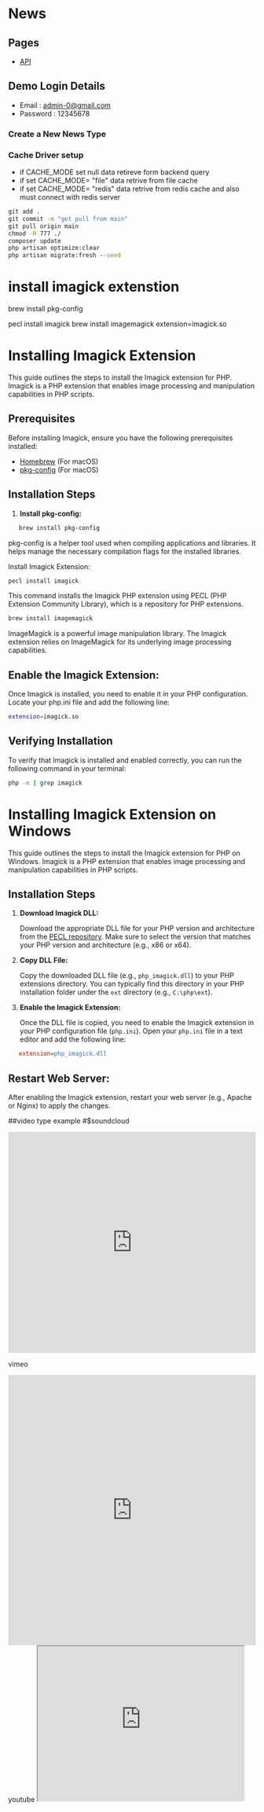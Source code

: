 # News

## Pages

-   [API](docs/api.md)

## Demo Login Details

-   Email : admin-0@gmail.com
-   Password : 12345678

### Create a New News Type


### Cache Driver setup 

- if CACHE_MODE set null data retireve form backend query 
- if set CACHE_MODE= "file" data retrive from file cache
- if set CACHE_MODE= "redis" data retrive from redis cache and also must connect with redis server


```cmd
git add .
git commit -m "get pull from main"
git pull origin main
chmod -R 777 ./
composer update
php artisan optimize:clear
php artisan migrate:fresh --seed

```

# install imagick extenstion
brew install pkg-config

pecl install imagick
brew install imagemagick
extension=imagick.so

# Installing Imagick Extension

This guide outlines the steps to install the Imagick extension for PHP. Imagick is a PHP extension that enables image processing and manipulation capabilities in PHP scripts.

## Prerequisites

Before installing Imagick, ensure you have the following prerequisites installed:

- [Homebrew](https://brew.sh/) (For macOS)
- [pkg-config](https://formulae.brew.sh/formula/pkg-config) (For macOS)

## Installation Steps

1. **Install pkg-config:**

```bash
   brew install pkg-config
```
pkg-config is a helper tool used when compiling applications and libraries. It helps manage the necessary compilation flags for the installed libraries.


Install Imagick Extension:
```bash
pecl install imagick
```
This command installs the Imagick PHP extension using PECL (PHP Extension Community Library), which is a repository for PHP extensions.


```bash
brew install imagemagick
```
ImageMagick is a powerful image manipulation library. The Imagick extension relies on ImageMagick for its underlying image processing capabilities.


## Enable the Imagick Extension:

Once Imagick is installed, you need to enable it in your PHP configuration. Locate your php.ini file and add the following line:

```bash
extension=imagick.so
```

## Verifying Installation
To verify that Imagick is installed and enabled correctly, you can run the following command in your terminal:
```bash
php -m | grep imagick
```


# Installing Imagick Extension on Windows
This guide outlines the steps to install the Imagick extension for PHP on Windows. Imagick is a PHP extension that enables image processing and manipulation capabilities in PHP scripts.
## Installation Steps

1. **Download Imagick DLL:**

   Download the appropriate DLL file for your PHP version and architecture from the [PECL repository](https://pecl.php.net/package/imagick). Make sure to select the version that matches your PHP version and architecture (e.g., x86 or x64).

2. **Copy DLL File:**

   Copy the downloaded DLL file (e.g., `php_imagick.dll`) to your PHP extensions directory. You can typically find this directory in your PHP installation folder under the `ext` directory (e.g., `C:\php\ext`).

3. **Enable the Imagick Extension:**

   Once the DLL file is copied, you need to enable the Imagick extension in your PHP configuration file (`php.ini`). Open your `php.ini` file in a text editor and add the following line:

```ini
   extension=php_imagick.dll
```

## Restart Web Server:

After enabling the Imagick extension, restart your web server (e.g., Apache or Nginx) to apply the changes.

##video type example
#$soundcloud
                        
<iframe width="100%" height="450" scrolling="no" frameborder="no" src="https://w.soundcloud.com/player/?url=https%3A//api.soundcloud.com/tracks/41395010&amp;auto_play=false&amp;hide_related=false&amp;show_comments=true&amp;show_user=true&amp;show_reposts=false&amp;visual=true"></iframe>

vimeo
<iframe width="100%" height="550" src="https://player.vimeo.com/video/403530213" frameborder="0" allow="autoplay; encrypted-media" allowfullscreen=""></iframe>
youtube

<iframe width="420" height="315"
src="https://www.youtube.com/embed/tgbNymZ7vqY">
</iframe>
